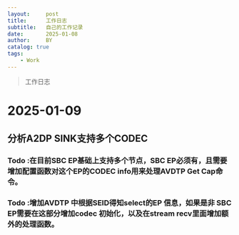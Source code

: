 ```yaml
---
layout:     post
title:      工作日志
subtitle:   自己的工作记录
date:       2025-01-08
author:     BY
catalog: true
tags:
    - Work
---
```


>工作日志


# 2025-01-09

## 分析A2DP SINK支持多个CODEC
### Todo :在目前SBC EP基础上支持多个节点，SBC EP必须有，且需要增加配置函数对这个EP的CODEC info用来处理AVDTP Get Cap命令。
### Todo :增加AVDTP 中根据SEID得知select的EP 信息，如果是非 SBC EP需要在这部分增加codec 初始化，以及在stream recv里面增加额外的处理函数。